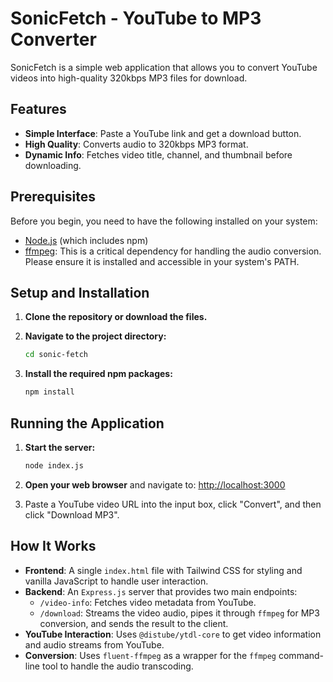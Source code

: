 # SonicFetch - YouTube to MP3 Converter

SonicFetch is a simple web application that allows you to convert YouTube videos into high-quality 320kbps MP3 files for download.

## Features

- **Simple Interface**: Paste a YouTube link and get a download button.
- **High Quality**: Converts audio to 320kbps MP3 format.
- **Dynamic Info**: Fetches video title, channel, and thumbnail before downloading.

## Prerequisites

Before you begin, you need to have the following installed on your system:

- [Node.js](https://nodejs.org/) (which includes npm)
- [ffmpeg](https://ffmpeg.org/download.html): This is a critical dependency for handling the audio conversion. Please ensure it is installed and accessible in your system's PATH.

## Setup and Installation

1.  **Clone the repository or download the files.**

2.  **Navigate to the project directory:**
    ```bash
    cd sonic-fetch
    ```

3.  **Install the required npm packages:**
    ```bash
    npm install
    ```

## Running the Application

1.  **Start the server:**
    ```bash
    node index.js
    ```

2.  **Open your web browser** and navigate to:
    [http://localhost:3000](http://localhost:3000)

3.  Paste a YouTube video URL into the input box, click "Convert", and then click "Download MP3".

## How It Works

- **Frontend**: A single `index.html` file with Tailwind CSS for styling and vanilla JavaScript to handle user interaction.
- **Backend**: An `Express.js` server that provides two main endpoints:
    - `/video-info`: Fetches video metadata from YouTube.
    - `/download`: Streams the video audio, pipes it through `ffmpeg` for MP3 conversion, and sends the result to the client.
- **YouTube Interaction**: Uses `@distube/ytdl-core` to get video information and audio streams from YouTube.
- **Conversion**: Uses `fluent-ffmpeg` as a wrapper for the `ffmpeg` command-line tool to handle the audio transcoding.
